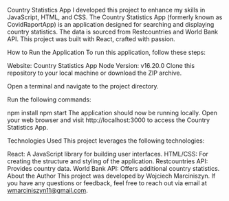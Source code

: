 Country Statistics App
I developed this project to enhance my skills in JavaScript, HTML, and CSS. The Country Statistics App (formerly known as CovidRaportApp) is an application designed for searching and displaying country statistics. The data is sourced from Restcountries and World Bank API. This project was built with React, crafted with passion.

How to Run the Application
To run this application, follow these steps:

Website: Country Statistics App
Node Version: v16.20.0
Clone this repository to your local machine or download the ZIP archive.

Open a terminal and navigate to the project directory.

Run the following commands:

npm install
npm start
The application should now be running locally. Open your web browser and visit http://localhost:3000 to access the Country Statistics App.

Technologies Used
This project leverages the following technologies:

React: A JavaScript library for building user interfaces.
HTML/CSS: For creating the structure and styling of the application.
Restcountries API: Provides country data.
World Bank API: Offers additional country statistics.
About the Author
This project was developed by Wojciech Marciniszyn. If you have any questions or feedback, feel free to reach out via email at wmarciniszyn11@gmail.com.

